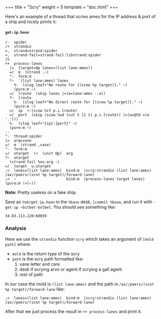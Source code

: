 +++
title = "Scry"
weight = 5
template = "doc.html"
+++

Here's an example of a thread that scries ames for the IP address & port of a ship and nicely prints it:

#### `get-ip.hoon`

```hoon
/-  spider
/+  strandio
=,  strand=strand:spider
=,  strand-fail=strand-fail:libstrand:spider
|%
++  process-lanes
  |=  [target=@p lanes=(list lane:ames)]
  =/  m  (strand ,~)
  ^-  form:m
  ?~  `(list lane:ames)`lanes
    %-  (slog leaf+"No route for {(scow %p target)}." ~)
    (pure:m ~)
  =/  lroute  (skip lanes |=(a=lane:ames -.a))
  ?~  lroute
    %-  (slog leaf+"No direct route for {(scow %p target)}." ~)
    (pure:m ~)
  =/  ip  +:(scow %if p.i.lroute)
  =/  port  (skip (scow %ud (cut 5 [1 1] p.i.lroute)) |=(a=@tD =(a '.')))
  %-  (slog leaf+"{ip}:{port}" ~)
  (pure:m ~)
--
^-  thread:spider
|=  arg=vase
=/  m  (strand ,vase)
^-  form:m
=/  utarget  !<  (unit @p)  arg
?~  utarget
  (strand-fail %no-arg ~)
=/  target  u.utarget
;<  lanes=(list lane:ames)  bind:m  (scry:strandio (list lane:ames) /ax//peers/(scot %p target)/forward-lane)
;<  ~                       bind:m  (process-lanes target lanes)
(pure:m !>(~))
```

**Note:** Pretty useless on a fake ship.

Save as `ted/get-ip.hoon` in the `%base` desk, `|commit %base`, and run it with `-get-ip ~bitbet-bolbel`. You should see something like:

```
34.83.113.220:60659
```

### Analysis

Here we use the `strandio` function `scry` which takes an argument of `[mold path]` where:

- `mold` is the return type of the scry
- `path` is the scry path formatted like:
  1.  vane letter and care
  2.  desk if scrying arvo or agent if scrying a gall agent
  3.  rest of path

In our case the mold is `(list lane:ames)` and the path is `/ax//peers/(scot %p target)/forward-lane` like:

```hoon
;<  lanes=(list lane:ames)  bind:m  (scry:strandio (list lane:ames) /ax//peers/(scot %p target)/forward-lane)
```

After that we just process the result in `++ process-lanes` and print it.
